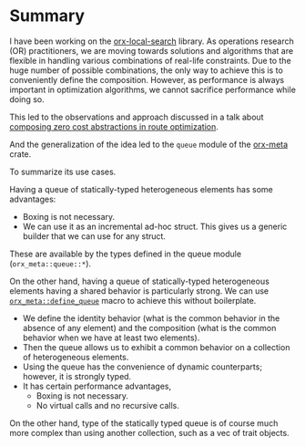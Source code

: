 # Summary

I have been working on the [orx-local-search](https://github.com/orxfun/orx-local-search/) library. As operations research (OR) practitioners, we are moving towards solutions and algorithms that are flexible in handling various combinations of real-life constraints. Due to the huge number of possible combinations, the only way to achieve this is to conveniently define the composition. However, as performance is always important in optimization algorithms, we cannot sacrifice performance while doing so.

This led to the observations and approach discussed in a talk about [composing zero cost abstractions in route optimization](https://orxfun.github.io/talk-composing-zero-cost-abstractions-in-route-optimization/).

And the generalization of the idea led to the `queue` module of the [orx-meta](https://crates.io/crates/orx-meta) crate.

To summarize its use cases.

Having a queue of statically-typed heterogeneous elements has some advantages:

* Boxing is not necessary.
* We can use it as an incremental ad-hoc struct. This gives us a generic builder that we can use for any struct.

These are available by the types defined in the queue module (`orx_meta::queue::*`).

On the other hand, having a queue of statically-typed heterogeneous elements having a shared behavior is particularly strong. We can use [`orx_meta::define_queue`](https://docs.rs/orx-meta/latest/orx_meta/macro.define_queue.html) macro to achieve this without boilerplate.

* We define the identity behavior (what is the common behavior in the absence of any element) and the composition (what is the common behavior when we have at least two elements).
* Then the queue allows us to exhibit a common behavior on a collection of heterogeneous elements.
* Using the queue has the convenience of dynamic counterparts; however, it is strongly typed.
* It has certain performance advantages,
  * Boxing is not necessary.
  * No virtual calls and no recursive calls.

On the other hand, type of the statically typed queue is of course much more complex than using another collection, such as a vec of trait objects.
